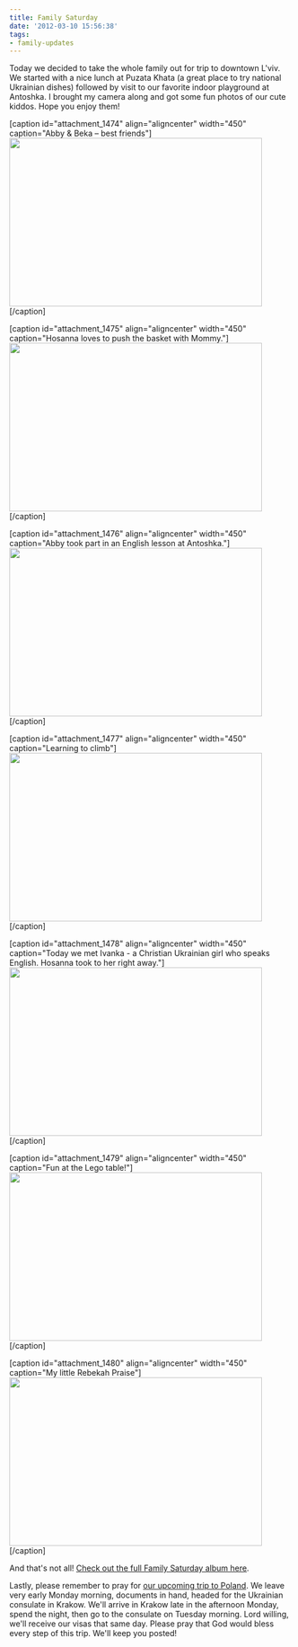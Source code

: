 ```yaml
---
title: Family Saturday
date: '2012-03-10 15:56:38'
tags:
- family-updates
---
```


Today we decided to take the whole family out for trip to downtown L'viv. We started with a nice lunch at Puzata Khata (a great place to try national Ukrainian dishes) followed by visit to our favorite indoor playground at Antoshka. I brought my camera along and got some fun photos of our cute kiddos. Hope you enjoy them!

[caption id="attachment_1474" align="aligncenter" width="450" caption="Abby &amp; Beka – best friends"]<a href="http://OFReport.com/wp-content/uploads/2012/03/family-saturday2.jpg"><img class="size-medium wp-image-1474" title="family-saturday2" src="http://OFReport.com/wp-content/uploads/2012/03/family-saturday2-450x300.jpg" alt="" width="450" height="300" /></a>[/caption]

[caption id="attachment_1475" align="aligncenter" width="450" caption="Hosanna loves to push the basket with Mommy."]<a href="http://OFReport.com/wp-content/uploads/2012/03/family-saturday3.jpg"><img class="size-medium wp-image-1475" title="family-saturday3" src="http://OFReport.com/wp-content/uploads/2012/03/family-saturday3-450x300.jpg" alt="" width="450" height="300" /></a>[/caption]

[caption id="attachment_1476" align="aligncenter" width="450" caption="Abby took part in an English lesson at Antoshka."]<a href="http://OFReport.com/wp-content/uploads/2012/03/family-saturday6.jpg"><img class="size-medium wp-image-1476" title="family-saturday6" src="http://OFReport.com/wp-content/uploads/2012/03/family-saturday6-450x300.jpg" alt="" width="450" height="300" /></a>[/caption]

[caption id="attachment_1477" align="aligncenter" width="450" caption="Learning to climb"]<a href="http://OFReport.com/wp-content/uploads/2012/03/family-saturday8.jpg"><img class="size-medium wp-image-1477" title="family-saturday8" src="http://OFReport.com/wp-content/uploads/2012/03/family-saturday8-450x300.jpg" alt="" width="450" height="300" /></a>[/caption]

[caption id="attachment_1478" align="aligncenter" width="450" caption="Today we met Ivanka - a Christian Ukrainian girl who speaks English. Hosanna took to her right away."]<a href="http://OFReport.com/wp-content/uploads/2012/03/family-saturday16.jpg"><img class="size-medium wp-image-1478" title="family-saturday16" src="http://OFReport.com/wp-content/uploads/2012/03/family-saturday16-450x300.jpg" alt="" width="450" height="300" /></a>[/caption]

[caption id="attachment_1479" align="aligncenter" width="450" caption="Fun at the Lego table!"]<a href="http://OFReport.com/wp-content/uploads/2012/03/family-saturday19.jpg"><img class="size-medium wp-image-1479" title="family-saturday19" src="http://OFReport.com/wp-content/uploads/2012/03/family-saturday19-450x300.jpg" alt="" width="450" height="300" /></a>[/caption]

[caption id="attachment_1480" align="aligncenter" width="450" caption="My little Rebekah Praise"]<a href="http://OFReport.com/wp-content/uploads/2012/03/family-saturday21.jpg"><img class="size-medium wp-image-1480" title="family-saturday21" src="http://OFReport.com/wp-content/uploads/2012/03/family-saturday21-450x300.jpg" alt="" width="450" height="300" /></a>[/caption]

And that's not all! <a title="Family Saturday (Facebook album)" href="https://www.facebook.com/media/set/?set=a.3216653888802.2147337.1040006553&amp;type=1&amp;l=75cb04edad" target="_blank">Check out the full Family Saturday album here</a>.

Lastly, please remember to pray for <a title="Going to Krakow!" href="http://OFReport.com/2012/03/krakow/" target="_blank">our upcoming trip to Poland</a>. We leave very early Monday morning, documents in hand, headed for the Ukrainian consulate in Krakow. We'll arrive in Krakow late in the afternoon Monday, spend the night, then go to the consulate on Tuesday morning. Lord willing, we'll receive our visas that same day. Please pray that God would bless every step of this trip. We'll keep you posted!
